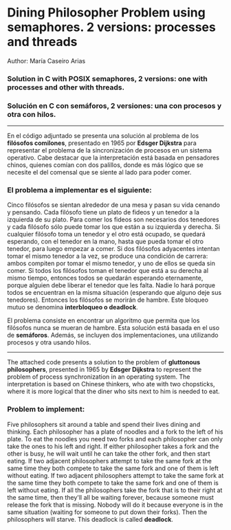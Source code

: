 # Dining Philosopher Problem using semaphores. 2 versions: processes and threads
Author: María Caseiro Arias


### Solution in C with POSIX semaphores, 2 versions: one with processes and other with threads.
### Solución en C con semáforos, 2 versiones: una con procesos y otra con hilos.

-------------------------------------------------------------
En el código adjuntado se presenta una solución al problema de los **filósofos comilones**, presentado en 1965 por **Edsger Dijkstra** para representar el problema de la sincronización de procesos en un sistema operativo.
Cabe destacar que la interpretación está basada en pensadores chinos, quienes comían con dos palillos, donde es más lógico que se necesite el del comensal que se siente al lado para poder comer.

### El problema a implementar es el siguiente:
Cinco filósofos se sientan alrededor de una mesa y pasan su vida cenando y pensando. Cada filósofo tiene un plato de fideos y un tenedor a la izquierda de su plato. Para comer los fideos son necesarios dos tenedores y cada filósofo sólo puede tomar los que están a su izquierda y derecha. Si cualquier filósofo toma un tenedor y el otro está ocupado, se quedará esperando, con el tenedor en la mano, hasta que pueda tomar el otro tenedor, para luego empezar a comer.
Si dos filósofos adyacentes intentan tomar el mismo tenedor a la vez, se produce una condición de carrera: ambos compiten por tomar el mismo tenedor, y uno de ellos se queda sin comer.
Si todos los filósofos toman el tenedor que está a su derecha al mismo tiempo, entonces todos se quedarán esperando eternamente, porque alguien debe liberar el tenedor que les falta. Nadie lo hará porque todos se encuentran en la misma situación (esperando que alguno deje sus tenedores). Entonces los filósofos se morirán de hambre. Este bloqueo mutuo se denomina **interbloqueo o deadlock**.

El problema consiste en encontrar un algoritmo que permita que los filósofos nunca se mueran de hambre. 
Esta solución está basada en el uso de **semáforos**. Además, se incluyen dos implementaciones, una utilizando procesos y otra usando hilos.

-------------------------------------------------------------
The attached code presents a solution to the problem of **gluttonous philosophers**, presented in 1965 by **Edsger Dijkstra** to represent the problem of process synchronization in an operating system. The interpretation is based on Chinese thinkers, who ate with two chopsticks, where it is more logical that the diner who sits next to him is needed to eat.

### Problem to implement:
Five philosophers sit around a table and spend their lives dining and thinking. Each philosopher has a plate of noodles and a fork to the left of his plate. To eat the noodles you need two forks and each philosopher can only take the ones to his left and right. If either philosopher takes a fork and the other is busy, he will wait until he can take the other fork, and then start eating. If two adjacent philosophers attempt to take the same fork at the same time they both compete to take the same fork and one of them is left without eating.
If two adjacent philosophers attempt to take the same fork at the same time they both compete to take the same fork and one of them is left without eating.
If all the philosophers take the fork that is to their right at the same time, then they'll all be waiting forever, because someone must release the fork that is missing. Nobody will do it because everyone is in the same situation (waiting for someone to put down their forks). Then the philosophers will starve. This deadlock is called **deadlock**.
